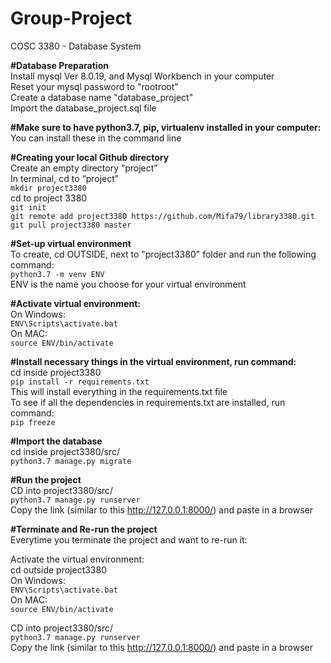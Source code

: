 # Group-Project
COSC 3380 - Database System

**#Database Preparation**  
Install mysql Ver 8.0.19, and Mysql Workbench in your computer  
Reset your mysql password to "rootroot"  
Create a database name "database_project"  
Import the database_project.sql file  

**#Make sure to have python3.7, pip, virtualenv installed in your computer:**  
You can install these in the command line

**#Creating your local Github directory**  
Create an empty directory “project”  
In terminal, cd to “project”  
```mkdir project3380```  
cd to project 3380  
```git init```  
```git remote add project3380 https://github.com/Mifa79/library3380.git```  
```git pull project3380 master```  

**#Set-up virtual environment**  
To create, cd OUTSIDE, next to "project3380" folder and run the following command:  
```python3.7 -m venv ENV```  
ENV is the name you choose for your virtual environment  

**#Activate virtual environment:**  
On Windows:  
```ENV\Scripts\activate.bat```  
On MAC:  
```source ENV/bin/activate```  

**#Install necessary things in the virtual environment, run command:**  
cd inside project3380  
```pip install -r requirements.txt```  
This will install everything in the requirements.txt file  
To see if all the dependencies in requirements.txt are installed, run command:  
```pip freeze```  

**#Import the database**  
cd inside project3380/src/  
```python3.7 manage.py migrate```

**#Run the project**  
CD into project3380/src/  
```python3.7 manage.py runserver```  
Copy the link (similar to this http://127.0.0.1:8000/) and paste in a browser  


**#Terminate and Re-run the project**  
Everytime you terminate the project and want to re-run it:  
  
Activate the virtual environment:  
cd outside project3380  
On Windows:  
```ENV\Scripts\activate.bat```  
On MAC:  
```source ENV/bin/activate```  
  
CD into project3380/src/  
```python3.7 manage.py runserver```  
Copy the link (similar to this http://127.0.0.1:8000/) and paste in a browser  


